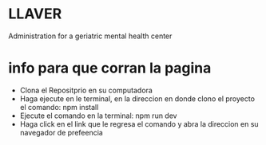 # LLAVER
Administration for a geriatric mental health center
# info para que corran la pagina 

* Clona el Repositprio en su computadora
* Haga ejecute en le terminal, en la direccion en donde clono el proyecto el comando: npm install
* Ejecute el comando en la terminal: npm run dev
* Haga click en el link que le regresa el comando y abra la direccion en su navegador de prefeencia
